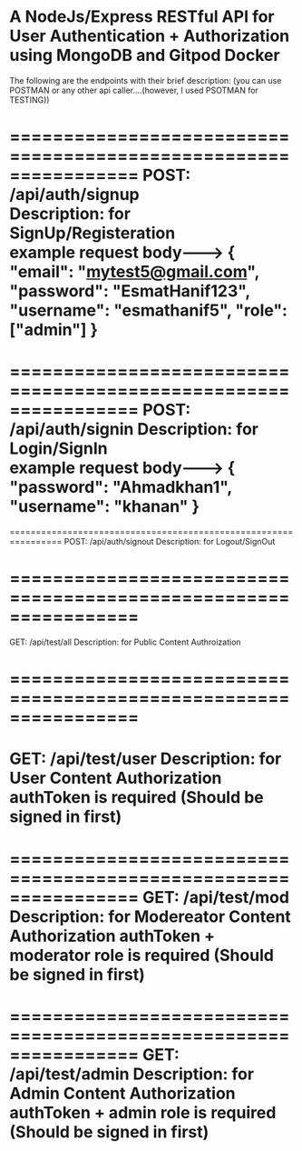 # A NodeJs/Express RESTful API for User Authentication + Authorization using MongoDB and Gitpod Docker
The following are the endpoints with their brief description: (you can use POSTMAN or any other api caller....(however, I used PSOTMAN for TESTING))

================================================================
POST:   /api/auth/signup     
Description:   for SignUp/Registeration         
example request body---> {
	"email": "mytest5@gmail.com",
	"password": "EsmatHanif123",
	"username": "esmathanif5",
	"role": ["admin"]
}
================================================================
================================================================
POST:   /api/auth/signin
Description:   for Login/SignIn      
example request body---> {
	"password": "Ahmadkhan1",
	"username": "khanan"
}
================================================================
================================================================
POST:   /api/auth/signout
Description:   for Logout/SignOut

================================================================
================================================================
GET:   /api/test/all
Description:   for Public Content Authroization  

================================================================
================================================================
GET:   /api/test/user
Description:   for User Content Authorization
authToken is required (Should be signed in first)
================================================================
================================================================
GET:   /api/test/mod
Description:   for Modereator Content Authorization
authToken + moderator role is required (Should be signed in first)
================================================================
================================================================
GET:   /api/test/admin
Description:   for Admin Content Authorization
authToken + admin role is required (Should be signed in first)
================================================================
